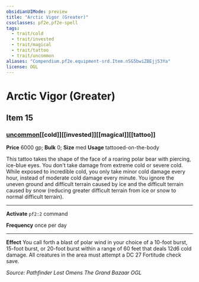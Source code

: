 ```yaml
---
obsidianUIMode: preview
title: "Arctic Vigor (Greater)"
cssclasses: pf2e,pf2e-spell
tags:
  - trait/cold
  - trait/invested
  - trait/magical
  - trait/tattoo
  - trait/uncommon
aliases: "Compendium.pf2e.equipment-srd.Item.nSG5bwiZBEjj53Ya"
license: OGL
---
```

# Arctic Vigor (Greater)
## Item 15
### [uncommon](uncommon "Uncommon Rarity Trait")[[cold]][[invested]][[magical]][[tattoo]]


**Price** 6000 gp; 
**Bulk** 0; **Size** med
**Usage** tattooed-on-the-body

This tattoo takes the shape of the face of a roaring polar bear with piercing, ice-blue eyes. You don't take damage from extreme cold or severe cold. While exposed to incredible cold, you only take minor cold damage every hour, instead of moderate cold damage every minute. You ignore the uneven ground and difficult terrain caused by ice and the difficult terrain caused by snow (reducing greater difficult terrain from ice or snow to normal difficult terrain).

* * *

**Activate** `pf2:2` command

**Frequency** once per day

* * *

**Effect** You call forth a blast of polar wind in your choice of a 10-foot burst, 15-foot burst, or 20-foot burst within a range of 60 feet that deals 12d6 cold damage. All creatures in the area must attempt a DC 27 Fortitude check save.

*Source: Pathfinder Lost Omens The Grand Bazaar*
*OGL*